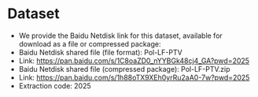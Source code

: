 # Dataset

* We provide the Baidu Netdisk link for this dataset, available for download as a file or compressed package:
* Baidu Netdisk shared file (file format): Pol-LF-PTV
* Link: https://pan.baidu.com/s/1C8oaZD0_nYYBGk48cj4_GA?pwd=2025
* Baidu Netdisk shared file (compressed package): Pol-LF-PTV.zip
* Link: https://pan.baidu.com/s/1h88oTX9XEh0yrRu2aA0-7w?pwd=2025
* Extraction code: 2025
